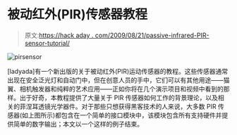 # 被动红外(PIR)传感器教程

> 原文:[https://hack aday . com/2009/08/21/passive-infrared-PIR-sensor-tutorial/](https://hackaday.com/2009/08/21/passive-infrared-pir-sensor-tutorial/)

![pirsensor](../Images/742a58ebe9d31d6ce21e5040820b0fbc.png "pirsensor")

[ladyada]有一个新出版的关于被动红外(PIR)运动传感器的教程。这些传感器通常出现在安全泛光灯和自动门中，但在创意人员的手中，它们可以有其他用途——猫翼、相机触发器和纯粹的艺术应用——正如你将在几个演示项目和视频中看到的那样。出于好奇，本教程提供了大量关于 PIR 传感器如何工作的背景理论，以及相关的菲涅耳透镜光学器件。对于那些只想获得黑客技术的人来说，大多数 PIR 传感器(如上图所示)都包含在一个简单的接口模块中，该模块包含所有支持硬件并提供简单的数字输出；本文以一个这样的例子结束。